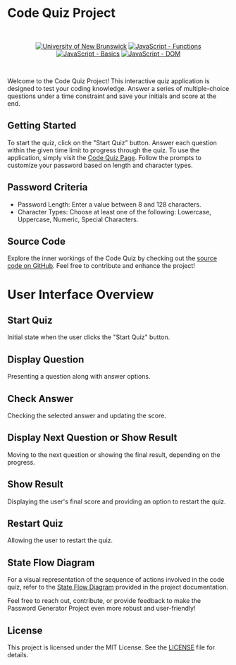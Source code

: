 
# Code Quiz Project

<br/>
<p align="center">
    <a href="https://unb.ca/cel/bootcamps/coding.html">
        <img alt="University of New Brunswick" src="https://img.shields.io/static/v1.svg?label=bootcamp&message=UNB&color=red" /></a>
    <a href="https://developer.mozilla.org/en-US/docs/Web/JavaScript/Guide/Functions" >
        <img alt="JavaScript - Functions" src="https://img.shields.io/static/v1.svg?label=JavaScripts&message=functions&color=blue" /></a>
    <a href="https://developer.mozilla.org/en-US/docs/Learn/Getting_started_with_the_web/JavaScript_basics#what_is_javascript" >
        <img alt="JavaScript - Basics" src="https://img.shields.io/static/v1.svg?label=JavaScripts&message=basics&color=yellow" /></a>
    <a href="https://developer.mozilla.org/en-US/docs/Web/API/Document_Object_Model/Traversing_an_HTML_table_with_JavaScript_and_DOM_Interfaces" >
        <img alt="JavaScript - DOM" src="https://img.shields.io/static/v1.svg?label=JavaScript&message=DOM&color=violet" /></a>
</p>
<br/>

Welcome to the Code Quiz Project! This interactive quiz application is designed to test your coding knowledge. Answer a series of multiple-choice questions under a time constraint and save your initials and score at the end.

## Getting Started
To start the quiz, click on the "Start Quiz" button. Answer each question within the given time limit to progress through the quiz.
To use the application, simply visit the [Code Quiz Page][code-quiz-app]. Follow the prompts to customize your password based on length and character types.

## Password Criteria
- Password Length: Enter a value between 8 and 128 characters.
- Character Types: Choose at least one of the following: Lowercase, Uppercase, Numeric, Special Characters.



## Source Code
Explore the inner workings of the Code Quiz by checking out the [source code on GitHub][quiz-code]. Feel free to contribute and enhance the project!

# User Interface Overview

## Start Quiz

Initial state when the user clicks the "Start Quiz" button.

## Display Question 

Presenting a question along with answer options.

## Check Answer

Checking the selected answer and updating the score.

## Display Next Question or Show Result

Moving to the next question or showing the final result, depending on the progress.

## Show Result 

Displaying the user's final score and providing an option to restart the quiz.

## Restart Quiz

Allowing the user to restart the quiz.

## State Flow Diagram
For a visual representation of the sequence of actions involved in the code quiz, refer to the [State Flow Diagram][state-flow] provided in the project documentation.

Feel free to reach out, contribute, or provide feedback to make the Password Generator Project even more robust and user-friendly!

## License

This project is licensed under the MIT License. See the [LICENSE][MIT] file for details.

[code-quiz-app]: <>
[quiz-code]: <>
[state-flow]: <>
[MIT]: <>